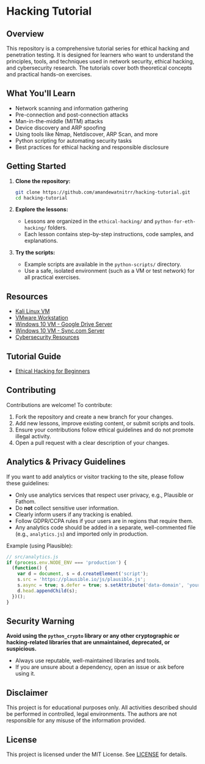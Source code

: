 # Hacking Tutorial

## Overview

This repository is a comprehensive tutorial series for ethical hacking and penetration testing. It is designed for learners who want to understand the principles, tools, and techniques used in network security, ethical hacking, and cybersecurity research. The tutorials cover both theoretical concepts and practical hands-on exercises.

## What You'll Learn

- Network scanning and information gathering
- Pre-connection and post-connection attacks
- Man-in-the-middle (MITM) attacks
- Device discovery and ARP spoofing
- Using tools like Nmap, Netdiscover, ARP Scan, and more
- Python scripting for automating security tasks
- Best practices for ethical hacking and responsible disclosure

## Getting Started

1. **Clone the repository:**
   ```bash
   git clone https://github.com/amandewatnitrr/hacking-tutorial.git
   cd hacking-tutorial
   ```

2. **Explore the lessons:**
   - Lessons are organized in the `ethical-hacking/` and `python-for-eth-hacking/` folders.
   - Each lesson contains step-by-step instructions, code samples, and explanations.

3. **Try the scripts:**
   - Example scripts are available in the `python-scripts/` directory.
   - Use a safe, isolated environment (such as a VM or test network) for all practical exercises.

## Resources

- <a href="https://zsecurity.org/download-custom-kali/">Kali Linux VM</a>
- <a href="https://ln5.sync.com/dl/a524d0280/view/default/23995984090004?sync_id=0#fgbzw355-bzuq9n6t-yypf24kv-7rfsi8xu">VMware Workstation</a>
- <a href="https://drive.google.com/file/d/1-TIp1Jnj5avio3v_hpLiWrZgKXIDAZIU/view">Windows 10 VM - Google Drive Server</a>
- <a href="https://ln5.sync.com/dl/69a8cb2b0/view/default/11829848200004?sync_id=0#k2xyv9ke-qevy6hgz-tavwxu3c-78858267">Windows 10 VM - Sync.com Server</a>
- <a href="https://github.com/DhanushNehru/Ultimate-Cybersecurity-Resources">Cybersecurity Resources</a>


## Tutorial Guide

 - [Ethical Hacking for Beginners](./ethical-hacking/lesson-01.md)

## Contributing

Contributions are welcome! To contribute:

1. Fork the repository and create a new branch for your changes.
2. Add new lessons, improve existing content, or submit scripts and tools.
3. Ensure your contributions follow ethical guidelines and do not promote illegal activity.
4. Open a pull request with a clear description of your changes.

## Analytics & Privacy Guidelines

If you want to add analytics or visitor tracking to the site, please follow these guidelines:

- Only use analytics services that respect user privacy, e.g., Plausible or Fathom.
- Do **not** collect sensitive user information.
- Clearly inform users if any tracking is enabled.
- Follow GDPR/CCPA rules if your users are in regions that require them.
- Any analytics code should be added in a separate, well-commented file (e.g., `analytics.js`) and imported only in production.

Example (using Plausible):

```js
// src/analytics.js
if (process.env.NODE_ENV === 'production') {
  (function() {
    var d = document, s = d.createElement('script');
    s.src = 'https://plausible.io/js/plausible.js';
    s.async = true; s.defer = true; s.setAttribute('data-domain', 'yourdomain.com');
    d.head.appendChild(s);
  })();
}
```

## Security Warning

**Avoid using the `python_crypto` library or any other cryptographic or hacking-related libraries that are unmaintained, deprecated, or suspicious.**

- Always use reputable, well-maintained libraries and tools.
- If you are unsure about a dependency, open an issue or ask before using it.

## Disclaimer

This project is for educational purposes only. All activities described should be performed in controlled, legal environments. The authors are not responsible for any misuse of the information provided.

## License

This project is licensed under the MIT License. See [LICENSE](./LICENSE) for details.

